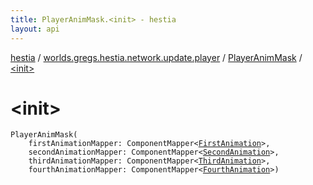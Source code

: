 ```yaml
---
title: PlayerAnimMask.<init> - hestia
layout: api
---
```


<div class='api-docs-breadcrumbs'><a href="../../index.html">hestia</a> / <a href="../index.html">worlds.gregs.hestia.network.update.player</a> / <a href="index.html">PlayerAnimMask</a> / <a href="./-init-.html">&lt;init&gt;</a></div>

# &lt;init&gt;

<div class="signature"><code><span class="identifier">PlayerAnimMask</span><span class="symbol">(</span><br/>&nbsp;&nbsp;&nbsp;&nbsp;<span class="parameterName" id="worlds.gregs.hestia.network.update.player.PlayerAnimMask$<init>(com.artemis.ComponentMapper((worlds.gregs.hestia.game.plugins.entity.components.update.anim.FirstAnimation)), com.artemis.ComponentMapper((worlds.gregs.hestia.game.plugins.entity.components.update.anim.SecondAnimation)), com.artemis.ComponentMapper((worlds.gregs.hestia.game.plugins.entity.components.update.anim.ThirdAnimation)), com.artemis.ComponentMapper((worlds.gregs.hestia.game.plugins.entity.components.update.anim.FourthAnimation)))/firstAnimationMapper">firstAnimationMapper</span><span class="symbol">:</span>&nbsp;<span class="identifier">ComponentMapper</span><span class="symbol">&lt;</span><a href="../../worlds.gregs.hestia.game.plugins.entity.components.update.anim/-first-animation/index.html"><span class="identifier">FirstAnimation</span></a><span class="symbol">&gt;</span><span class="symbol">, </span><br/>&nbsp;&nbsp;&nbsp;&nbsp;<span class="parameterName" id="worlds.gregs.hestia.network.update.player.PlayerAnimMask$<init>(com.artemis.ComponentMapper((worlds.gregs.hestia.game.plugins.entity.components.update.anim.FirstAnimation)), com.artemis.ComponentMapper((worlds.gregs.hestia.game.plugins.entity.components.update.anim.SecondAnimation)), com.artemis.ComponentMapper((worlds.gregs.hestia.game.plugins.entity.components.update.anim.ThirdAnimation)), com.artemis.ComponentMapper((worlds.gregs.hestia.game.plugins.entity.components.update.anim.FourthAnimation)))/secondAnimationMapper">secondAnimationMapper</span><span class="symbol">:</span>&nbsp;<span class="identifier">ComponentMapper</span><span class="symbol">&lt;</span><a href="../../worlds.gregs.hestia.game.plugins.entity.components.update.anim/-second-animation/index.html"><span class="identifier">SecondAnimation</span></a><span class="symbol">&gt;</span><span class="symbol">, </span><br/>&nbsp;&nbsp;&nbsp;&nbsp;<span class="parameterName" id="worlds.gregs.hestia.network.update.player.PlayerAnimMask$<init>(com.artemis.ComponentMapper((worlds.gregs.hestia.game.plugins.entity.components.update.anim.FirstAnimation)), com.artemis.ComponentMapper((worlds.gregs.hestia.game.plugins.entity.components.update.anim.SecondAnimation)), com.artemis.ComponentMapper((worlds.gregs.hestia.game.plugins.entity.components.update.anim.ThirdAnimation)), com.artemis.ComponentMapper((worlds.gregs.hestia.game.plugins.entity.components.update.anim.FourthAnimation)))/thirdAnimationMapper">thirdAnimationMapper</span><span class="symbol">:</span>&nbsp;<span class="identifier">ComponentMapper</span><span class="symbol">&lt;</span><a href="../../worlds.gregs.hestia.game.plugins.entity.components.update.anim/-third-animation/index.html"><span class="identifier">ThirdAnimation</span></a><span class="symbol">&gt;</span><span class="symbol">, </span><br/>&nbsp;&nbsp;&nbsp;&nbsp;<span class="parameterName" id="worlds.gregs.hestia.network.update.player.PlayerAnimMask$<init>(com.artemis.ComponentMapper((worlds.gregs.hestia.game.plugins.entity.components.update.anim.FirstAnimation)), com.artemis.ComponentMapper((worlds.gregs.hestia.game.plugins.entity.components.update.anim.SecondAnimation)), com.artemis.ComponentMapper((worlds.gregs.hestia.game.plugins.entity.components.update.anim.ThirdAnimation)), com.artemis.ComponentMapper((worlds.gregs.hestia.game.plugins.entity.components.update.anim.FourthAnimation)))/fourthAnimationMapper">fourthAnimationMapper</span><span class="symbol">:</span>&nbsp;<span class="identifier">ComponentMapper</span><span class="symbol">&lt;</span><a href="../../worlds.gregs.hestia.game.plugins.entity.components.update.anim/-fourth-animation/index.html"><span class="identifier">FourthAnimation</span></a><span class="symbol">&gt;</span><span class="symbol">)</span></code></div>
